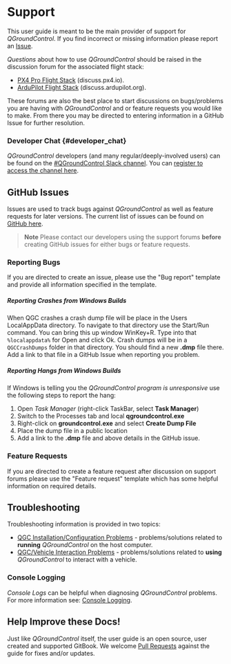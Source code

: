# Support

This user guide is meant to be the main provider of support for *QGroundControl*. If you find incorrect or missing information please report an [Issue](https://github.com/mavlink/qgc-user-guide/issues).

*Questions* about how to use *QGroundControl* should be raised in the discussion forum for the associated flight stack:

- [PX4 Pro Flight Stack](http://discuss.px4.io/c/qgroundcontrol/qgroundcontrol-usage) (discuss.px4.io).
- [ArduPilot Flight Stack](http://discuss.ardupilot.org/c/ground-control-software/qgroundcontrol) (discuss.ardupilot.org).

These forums are also the best place to start discussions on bugs/problems you are having with *QGroundControl* and or feature requests you would like to make. From there you may be directed to entering information in a GitHub Issue for further resolution.

### Developer Chat {#developer_chat}

*QGroundControl* developers (and many regular/deeply-involved users) can be found on the [#QGroundControl Slack channel](https://px4.slack.com/). You can [register to access the channel here](http://slack.px4.io/).

## GitHub Issues

Issues are used to track bugs against *QGroundControl* as well as feature requests for later versions. The current list of issues can be found on [GitHub here](https://github.com/mavlink/qgroundcontrol/issues).

> **Note** Please contact our developers using the support forums **before** creating GitHub issues for either bugs or feature requests.

### Reporting Bugs

If you are directed to create an issue, please use the "Bug report" template and provide all information specified in the template.

##### Reporting Crashes from Windows Builds

When QGC crashes a crash dump file will be place in the Users LocalAppData directory. To navigate to that directory use the Start/Run command. You can bring this up window WinKey+R. Type into that ```%localappdata%``` for Open and click Ok. Crash dumps will be in a ```QGCCrashDumps``` folder in that directory. You should find a new **.dmp** file there. Add a link to that file in a GitHub Issue when reporting you problem.

##### Reporting Hangs from Windows Builds

If Windows is telling you the *QGroundControl program is unresponsive* use the following steps to report the hang:

1. Open *Task Manager* (right-click TaskBar, select **Task Manager**)
2. Switch to the Processes tab and local **qgroundcontrol.exe**
3. Right-click on **groundcontrol.exe** and select **Create Dump File**
4. Place the dump file in a public location
5. Add a link to the **.dmp** file and above details in the GitHub issue.

### Feature Requests

If you are directed to create a feature request after discussion on support forums please use the "Feature request" template which has some helpful information on required details.

## Troubleshooting

Troubleshooting information is provided in two topics:

- [QGC Installation/Configuration Problems](../Support/troubleshooting_qgc.md) - problems/solutions related to **running** *QGroundControl* on the host computer.
- [QGC/Vehicle Interaction Problems](../Support/CommonProblems.md) - problems/solutions related to **using** *QGroundControl* to interact with a vehicle.

### Console Logging

*Console Logs* can be helpful when diagnosing *QGroundControl* problems. For more information see: [Console Logging](../SettingsView/console_logging.md).

## Help Improve these Docs!

Just like *QGroundControl* itself, the user guide is an open source, user created and supported GitBook. We welcome [Pull Requests](https://github.com/mavlink/qgc-user-guide/pulls) against the guide for fixes and/or updates.